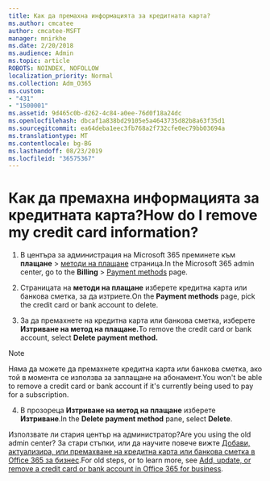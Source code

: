```yaml
---
title: Как да премахна информацията за кредитната карта?
ms.author: cmcatee
author: cmcatee-MSFT
manager: mnirkhe
ms.date: 2/20/2018
ms.audience: Admin
ms.topic: article
ROBOTS: NOINDEX, NOFOLLOW
localization_priority: Normal
ms.collection: Adm_O365
ms.custom:
- "431"
- "1500001"
ms.assetid: 9d465c0b-d262-4c84-a0ee-76d0f18a24dc
ms.openlocfilehash: dbcaf1a838bd29105e5a4643735d82b8a63f35d1
ms.sourcegitcommit: ea64deba1eec3fb768a2f732cfe0ec79bb03694a
ms.translationtype: MT
ms.contentlocale: bg-BG
ms.lasthandoff: 08/23/2019
ms.locfileid: "36575367"
---
```

# <a name="how-do-i-remove-my-credit-card-information"></a><span data-ttu-id="3f6b2-102">Как да премахна информацията за кредитната карта?</span><span class="sxs-lookup"><span data-stu-id="3f6b2-102">How do I remove my credit card information?</span></span>

1. <span data-ttu-id="3f6b2-103">В центъра за администрация на Microsoft 365 преминете към **плащане** \> [методи на плащане](https://go.microsoft.com/fwlink/p/?linkid=2018806) страница.</span><span class="sxs-lookup"><span data-stu-id="3f6b2-103">In the Microsoft 365 admin center, go to the **Billing** \> [Payment methods](https://go.microsoft.com/fwlink/p/?linkid=2018806) page.</span></span>

2. <span data-ttu-id="3f6b2-104">Страницата на **методи на плащане** изберете кредитна карта или банкова сметка, за да изтриете.</span><span class="sxs-lookup"><span data-stu-id="3f6b2-104">On the **Payment methods** page, pick the credit card or bank account to delete.</span></span>

3. <span data-ttu-id="3f6b2-105">За да премахнете на кредитна карта или банкова сметка, изберете **Изтриване на метод на плащане.**</span><span class="sxs-lookup"><span data-stu-id="3f6b2-105">To remove the credit card or bank account, select **Delete payment method.**</span></span>

> [!NOTE]
> <span data-ttu-id="3f6b2-106">Няма да можете да премахнете кредитна карта или банкова сметка, ако той в момента се използва за заплащане на абонамент.</span><span class="sxs-lookup"><span data-stu-id="3f6b2-106">You won't be able to remove a credit card or bank account if it's currently being used to pay for a subscription.</span></span>

4. <span data-ttu-id="3f6b2-107">В прозореца **Изтриване на метод на плащане** изберете **Изтриване**.</span><span class="sxs-lookup"><span data-stu-id="3f6b2-107">In the **Delete payment method** pane, select **Delete**.</span></span>

<span data-ttu-id="3f6b2-108">Използвате ли стария център на администратор?</span><span class="sxs-lookup"><span data-stu-id="3f6b2-108">Are you using the old admin center?</span></span> <span data-ttu-id="3f6b2-109">За стари стъпки, или да научите повече вижте [Добави, актуализира, или премахване на кредитна карта или банкова сметка в Office 365 за бизнес](https://docs.microsoft.com/office365/admin/subscriptions-and-billing/add-update-or-remove-credit-card-or-bank-account).</span><span class="sxs-lookup"><span data-stu-id="3f6b2-109">For old steps, or to learn more, see [Add, update, or remove a credit card or bank account in Office 365 for business](https://docs.microsoft.com/office365/admin/subscriptions-and-billing/add-update-or-remove-credit-card-or-bank-account).</span></span>